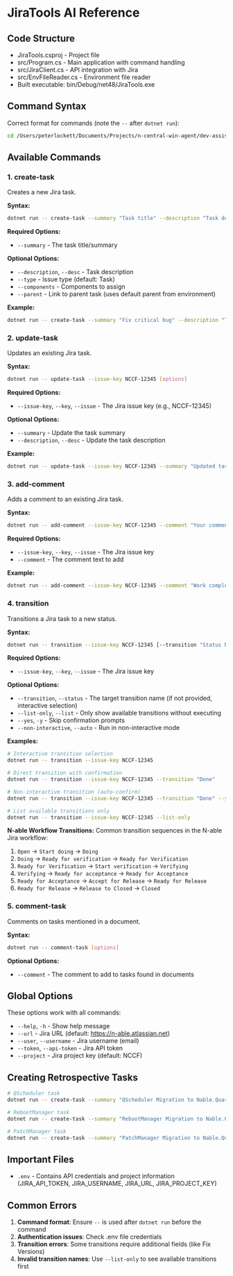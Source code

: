 # JiraTools AI Reference

## Code Structure
- JiraTools.csproj - Project file
- src/Program.cs - Main application with command handling
- src/JiraClient.cs - API integration with Jira
- src/EnvFileReader.cs - Environment file reader
- Built executable: bin/Debug/net48/JiraTools.exe

## Command Syntax
Correct format for commands (note the `--` after `dotnet run`):
```bash
cd /Users/peterlockett/Documents/Projects/n-central-win-agent/dev-assist/JiraTools && dotnet run -- [command] [options]
```

## Available Commands

### 1. create-task
Creates a new Jira task.

**Syntax:**
```bash
dotnet run -- create-task --summary "Task title" --description "Task description" [options]
```

**Required Options:**
- `--summary` - The task title/summary

**Optional Options:**
- `--description`, `--desc` - Task description
- `--type` - Issue type (default: Task)
- `--components` - Components to assign
- `--parent` - Link to parent task (uses default parent from environment)

**Example:**
```bash
dotnet run -- create-task --summary "Fix critical bug" --description "This bug needs immediate attention" --type "Bug" --components "Windows Agent"
```

### 2. update-task
Updates an existing Jira task.

**Syntax:**
```bash
dotnet run -- update-task --issue-key NCCF-12345 [options]
```

**Required Options:**
- `--issue-key`, `--key`, `--issue` - The Jira issue key (e.g., NCCF-12345)

**Optional Options:**
- `--summary` - Update the task summary
- `--description`, `--desc` - Update the task description

**Example:**
```bash
dotnet run -- update-task --issue-key NCCF-12345 --summary "Updated task title"
```

### 3. add-comment
Adds a comment to an existing Jira task.

**Syntax:**
```bash
dotnet run -- add-comment --issue-key NCCF-12345 --comment "Your comment text"
```

**Required Options:**
- `--issue-key`, `--key`, `--issue` - The Jira issue key
- `--comment` - The comment text to add

**Example:**
```bash
dotnet run -- add-comment --issue-key NCCF-12345 --comment "Work completed successfully"
```

### 4. transition
Transitions a Jira task to a new status.

**Syntax:**
```bash
dotnet run -- transition --issue-key NCCF-12345 [--transition "Status Name"] [options]
```

**Required Options:**
- `--issue-key`, `--key`, `--issue` - The Jira issue key

**Optional Options:**
- `--transition`, `--status` - The target transition name (if not provided, interactive selection)
- `--list-only`, `--list` - Only show available transitions without executing
- `--yes`, `-y` - Skip confirmation prompts
- `--non-interactive`, `--auto` - Run in non-interactive mode

**Examples:**
```bash
# Interactive transition selection
dotnet run -- transition --issue-key NCCF-12345

# Direct transition with confirmation
dotnet run -- transition --issue-key NCCF-12345 --transition "Done"

# Non-interactive transition (auto-confirm)
dotnet run -- transition --issue-key NCCF-12345 --transition "Done" --yes

# List available transitions only
dotnet run -- transition --issue-key NCCF-12345 --list-only
```

**N-able Workflow Transitions:**
Common transition sequences in the N-able Jira workflow:
1. `Open` → `Start doing` → `Doing`
2. `Doing` → `Ready for verification` → `Ready for Verification`
3. `Ready for Verification` → `Start verification` → `Verifying`
4. `Verifying` → `Ready for acceptance` → `Ready for Acceptance`
5. `Ready for Acceptance` → `Accept for Release` → `Ready for Release`
6. `Ready for Release` → `Release to Closed` → `Closed`

### 5. comment-task
Comments on tasks mentioned in a document.

**Syntax:**
```bash
dotnet run -- comment-task [options]
```

**Optional Options:**
- `--comment` - The comment to add to tasks found in documents

## Global Options
These options work with all commands:

- `--help`, `-h` - Show help message
- `--url` - Jira URL (default: https://n-able.atlassian.net)
- `--user`, `--username` - Jira username (email)
- `--token`, `--api-token` - Jira API token
- `--project` - Jira project key (default: NCCF)

## Creating Retrospective Tasks
```bash
# QScheduler task
dotnet run -- create-task --summary "QScheduler Migration to Nable.Quartz103" --description "Migration of QScheduler project from using _tempdlls/Quartz.dll to proper NuGet package reference (Nable.Quartz103 v0.0.1). This task was completed as part of the Quartz.NET migration initiative on July 11, 2025." --type "Task" --components "Quartz Migration" --parent

# RebootManager task
dotnet run -- create-task --summary "RebootManager Migration to Nable.Quartz103" --description "Migration of RebootManager project from using _tempdlls/Quartz.dll to proper NuGet package reference (Nable.Quartz103 v0.0.1). This task was completed as part of the Quartz.NET migration initiative on July 11, 2025." --type "Task" --components "Quartz Migration" --parent

# PatchManager task
dotnet run -- create-task --summary "PatchManager Migration to Nable.Quartz103" --description "Migration of PatchManager project from using _tempdlls/Quartz.dll to proper NuGet package reference (Nable.Quartz103 v0.0.1). This task was completed as part of the Quartz.NET migration initiative on July 11, 2025." --type "Task" --components "Quartz Migration" --parent
```

## Important Files
- `.env` - Contains API credentials and project information (JIRA_API_TOKEN, JIRA_USERNAME, JIRA_URL, JIRA_PROJECT_KEY)

## Common Errors
1. **Command format**: Ensure `--` is used after `dotnet run` before the command
2. **Authentication issues**: Check .env file credentials
3. **Transition errors**: Some transitions require additional fields (like Fix Versions)
4. **Invalid transition names**: Use `--list-only` to see available transitions first
